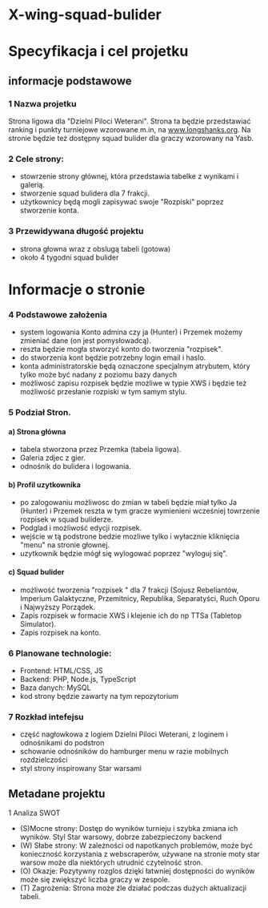 # X-wing-squad-bulider






# Specyfikacja i cel projetku
## informacje podstawowe 
### 1 Nazwa projetku
Strona ligowa dla "Dzielni Piloci Weterani".
Strona ta będzie przedstawiać ranking i punkty turniejowe wzorowane m.in,
na www.longshanks.org. Na stronie będzie też dostępny squad bulider dla graczy wzorowany na Yasb.
### 2 Cele strony:
  - stowrzenie strony głównej, która przedstawia tabelke z wynikami i galerią.
  - stworzenie squad bulidera dla 7 frakcji.
  - użytkownicy będą mogli zapisywać swoje "Rozpiski" poprzez stworzenie konta.
### 3 Przewidywana długość projektu
- strona głowna wraz z obslugą tabeli (gotowa)
- około 4 tygodni squad bulider
# Informacje o stronie 
### 4 Podstawowe założenia 
- system logowania Konto admina czy ja (Hunter) i Przemek możemy zmieniać dane (on jest pomysłowadcą).
- reszta będzie mogła stworzyć konto do tworzenia "rozpisek".
- do stworzenia kont będzie potrzebny login email i haslo.
- konta administratorskie będą oznaczone specjalnym atrybutem, który tylko może być nadany z poziomu bazy danych
- możliwosć zapisu rozpisek będzie możliwe w typie XWS i będzie też możliwość przesłanie rozpiski w tym samym stylu.
### 5 Podział Stron.
#### a) Strona główna
- tabela stworzona przez Przemka (tabela ligowa).
- Galeria zdjec z gier.
- odnośnik do bulidera i logowania.
#### b) Profil uzytkownika
- po zalogowaniu możliwosc do zmian w tabeli będzie miał tylko Ja (Hunter) i Przemek reszta w tym gracze wymienieni
  wcześniej towrzenie rozpisek w squad buliderze.
- Podglad i możliwość edycji rozpisek.
- wejście w tą podstrone bedzie mozliwe tylko i wyłacznie kliknięcia "menu" na stronie głownej.
- uzytkownik będzie mógł się wylogować poprzez "wyloguj się".
#### c) Squad bulider
- możliwość tworzenia "rozpisek " dla 7 frakcji (Sojusz Rebeliantów, Imperium Galaktyczne, Przemitnicy, Republika,
  Separatyści, Ruch Oporu i Najwyższy Porządek.
- Zapis rozpisek w formacie XWS i klejenie ich do np TTSa (Tabletop Simulator).
- Zapis rozpisek na konto. 
### 6 Planowane technologie: 
- Frontend: HTML/CSS, JS 
- Backend: PHP, Node.js, TypeScript 
- Baza danych: MySQL 
- kod strony będzie zawarty na tym repozytorium
### 7 Rozkład intefejsu
- część nagłowkowa z logiem Dzielni Piloci Weterani, z loginem i odnośnikami do podstron
- schowanie odnośników do hamburger menu w razie mobilnych rozdzielczości
- styl strony inspirowany Star warsami

## Metadane projektu
1 Analiza SWOT
- (S)Mocne strony: Dostęp do wyników turnieju i szybka zmiana ich wyników.
Styl Star warsowy, dobrze zabezpieczony backend   
- (W) Słabe strony: W zależności od napotkanych problemów, może być konieczność korzystania z webscraperów, używane na stronie moty star warsow
   może dla niektórych utrudnić czytelność stron.
- (O) Okazje: Pozytywny rozglos dzięki łatwniej dostępności do wyników  może się zwiększyć liczba graczy w zespole.
- (T) Zagrożenia: Strona może źle działać podczas dużych aktualizacji tabeli.
